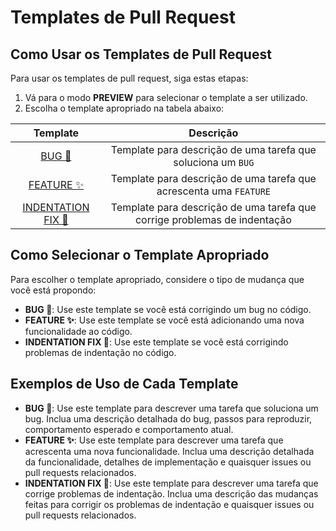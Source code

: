# Templates de Pull Request

## Como Usar os Templates de Pull Request

Para usar os templates de pull request, siga estas etapas:

1. Vá para o modo **PREVIEW** para selecionar o template a ser utilizado.
2. Escolha o template apropriado na tabela abaixo:

| Template | Descrição |
| :---: | :---: |
| [BUG 🐛](?expand=1&template=bug.md) | Template para descrição de uma tarefa que soluciona um `BUG` |
| [FEATURE ✨](?expand=1&template=feature.md) | Template para descrição de uma tarefa que acrescenta uma `FEATURE` |
| [INDENTATION FIX 📝](?expand=1&template=indentation_fix.md) | Template para descrição de uma tarefa que corrige problemas de indentação |

## Como Selecionar o Template Apropriado

Para escolher o template apropriado, considere o tipo de mudança que você está propondo:

- **BUG 🐛**: Use este template se você está corrigindo um bug no código.
- **FEATURE ✨**: Use este template se você está adicionando uma nova funcionalidade ao código.
- **INDENTATION FIX 📝**: Use este template se você está corrigindo problemas de indentação no código.

## Exemplos de Uso de Cada Template

- **BUG 🐛**: Use este template para descrever uma tarefa que soluciona um bug. Inclua uma descrição detalhada do bug, passos para reproduzir, comportamento esperado e comportamento atual.
- **FEATURE ✨**: Use este template para descrever uma tarefa que acrescenta uma nova funcionalidade. Inclua uma descrição detalhada da funcionalidade, detalhes de implementação e quaisquer issues ou pull requests relacionados.
- **INDENTATION FIX 📝**: Use este template para descrever uma tarefa que corrige problemas de indentação. Inclua uma descrição das mudanças feitas para corrigir os problemas de indentação e quaisquer issues ou pull requests relacionados.
